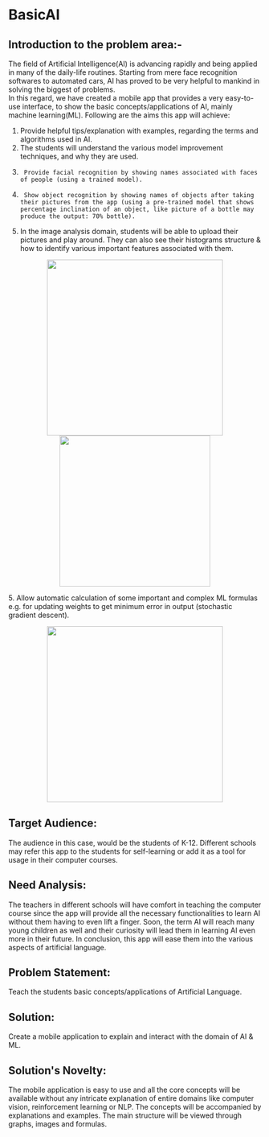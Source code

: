 # BasicAI  

## Introduction to the problem area:-  
The field of Artificial Intelligence(AI) is advancing rapidly and being applied in many of the daily-life routines. Starting from mere face recognition softwares to automated cars, AI has proved to be very helpful to mankind in solving the biggest of problems.    
In this regard, we have created a mobile app that provides a very easy-to-use interface, to show the basic concepts/applications of AI, mainly machine learning(ML). Following are the aims this app will achieve:  
1.	Provide helpful tips/explanation with examples, regarding the terms and algorithms used in AI. 
2.	The students will understand the various model improvement techniques, and why they are used.
3.      Provide facial recognition by showing names associated with faces of people (using a trained model).
4.      Show object recognition by showing names of objects after taking their pictures from the app (using a pre-trained model that shows percentage inclination of an object, like picture of a bottle may produce the output: 70% bottle).
4.	In the image analysis domain, students will be able to upload their pictures and play around. They can also see their histograms structure & how to identify various important features associated with them.
<p align="center">
  <img src="https://user-images.githubusercontent.com/30017031/34384450-1072cc66-eb3e-11e7-936b-51bc5f766944.png" width="350"/>
  <img src="https://user-images.githubusercontent.com/30017031/34384451-10bb69e4-eb3e-11e7-8904-f1ad31a72ba4.jpg" width="300"/>
</p>
5.	Allow automatic calculation of some important and complex ML formulas e.g. for updating weights to get minimum error in output (stochastic gradient descent).  
<p align="center">
  <img src="https://user-images.githubusercontent.com/30017031/34384636-3b0473e8-eb3f-11e7-9dba-bec98c663dac.png" width="350"/>
</p>

## Target Audience: 

The audience in this case, would be the students of K-12. Different schools may refer this app to the students for self-learning or add it as a tool for usage in their computer courses.

## Need Analysis:
	
The teachers in different schools will have comfort in teaching the computer course since the app will provide all the necessary functionalities to learn AI without them having to even lift a finger. Soon, the term AI will reach many young children as well and their curiosity will lead them in learning AI even more in their future. In conclusion, this app will ease them into the various aspects of artificial language.

## Problem Statement: 
	
Teach the students basic concepts/applications of Artificial Language.

## Solution:

Create a mobile application to explain and interact with the domain of AI & ML.

## Solution's Novelty:

The mobile application is easy to use and all the core concepts will be available without any intricate explanation of entire domains like computer vision, reinforcement learning or NLP. The concepts will be accompanied by explanations and examples. The main structure will be viewed through graphs, images and formulas.
